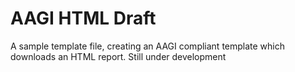 # AAGI HTML Draft
A sample template file, creating an AAGI compliant template which downloads an HTML report. Still under development
